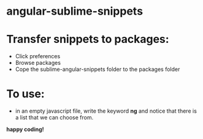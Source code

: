 # angular-sublime-snippets

# Transfer snippets to packages:
- Click preferences
- Browse packages
- Cope the sublime-angular-snippets folder to the packages folder

# To use:
- in an empty javascript file, write the keyword **ng** and notice that there is a list that we can choose from.


**happy coding!**